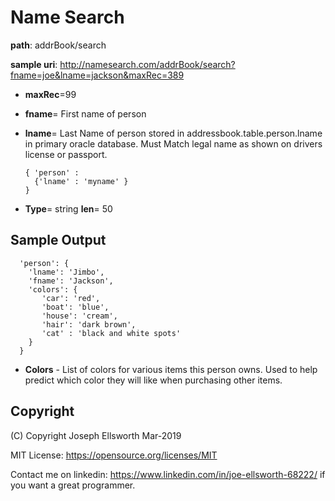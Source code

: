 # Name Search

**path**: addrBook/search

**sample uri**: http://namesearch.com/addrBook/search?fname=joe&lname=jackson&maxRec=389

* **maxRec**=99
* **fname**=  First name of person

* **lname**=  Last Name of person stored in addressbook.table.person.lname in primary oracle database. 
  Must Match legal name as shown on drivers license or passport. 
  ```
  { 'person' : 
    {'lname' : 'myname' } 
  }
  ```

* **Type**= string
  **len**= 50


## Sample Output
```
  'person': {
    'lname': 'Jimbo',
    'fname': 'Jackson',
    'colors': {
       'car': 'red',
       'boat': 'blue',
       'house': 'cream',
       'hair': 'dark brown',
       'cat' : 'black and white spots'
    }
  } 
```

* **Colors** - List of colors for various items this person owns.  Used to help predict which color they will like when purchasing other items.

## Copyright


(C) Copyright Joseph Ellsworth Mar-2019

MIT License: https://opensource.org/licenses/MIT

Contact me on linkedin: https://www.linkedin.com/in/joe-ellsworth-68222/ if you want a great programmer.



